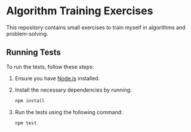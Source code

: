 # Algorithm Training Exercises

This repository contains small exercises to train myself in algorithms and problem-solving.

## Running Tests

To run the tests, follow these steps:

1. Ensure you have [Node.js](https://nodejs.org/) installed.

2. Install the necessary dependencies by running:
   ```sh
   npm install
   ```

3. Run the tests using the following command:
   ```sh
   npm test
   ```
